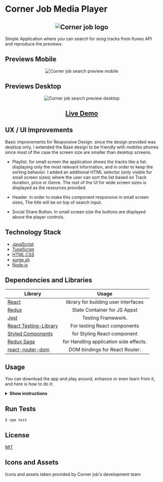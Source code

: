 # Corner Job Media Player

<h2 align="center">
<img src="https://s3-eu-west-1.amazonaws.com/static-seo-page-inspection.cornerjob.com/icons/152x152.png" 
     alt="Corner job logo"  >
</h2>

Simple Application where you can search for song tracks from Itunes API and reproduce the previews.

## Previews Mobile

<p align="center">
<img src="https://i.imgur.com/kBYs4YP.gif"
  alt="Corner job search preview mobile"
  >
</p>

## Previews Desktop

<p align="center">
<img src="https://i.imgur.com/voi395r.gif"
  alt="Corner job search preview desktop"
  >
</p>

<h2 align="center"><a  href="http://cornerjob-music-player.surge.sh/search">Live Demo</a></h2>
 
## UX / UI Improvements

Basic improvements for Responsive Design. since the design provided was desktop only, I extended the Base design to be friendly with mobiles phones since most of the case the screen size are smaller than desktop screens.

- Playlist. for small screen the application shows the tracks like a list. displaying only the most relevant information, and in order to keep the sorting behavior. I added an additional HTML selector (only visible for small screen sizes) where the user can sort the list based on Track duration, price or Genre. The rest of the UI for wide screen sizes is displayed as the resources provided.

- Header. in order to make this component responsive in small screen sizes, The title will be on top of search input.

- Social Share Button. In small screen size the buttons are displayed above the player controls.

## Technology Stack

- [JavaScript](https://en.wikipedia.org/wiki/JavaScript)
- [TypeScript](https://www.typescriptlang.org/)
- [HTML,CSS](<https://en.wikipedia.org/wiki/HTML#:~:text=Hypertext%20Markup%20Language%20(HTML)%20is,scripting%20languages%20such%20as%20JavaScript>)
- [surge.sh](https://surge.sh/)
- [Node.js](https://nodejs.org/en/)

## Dependencies and Libraries

| Library                                                                               |                 Usage                  |
| ------------------------------------------------------------------------------------- | :------------------------------------: |
| [React](https://reactjs.org)                                                          |  library for building user interfaces  |
| [Redux](https://redux.js.org/)                                                        |      State Container for JS Appst      |
| [Jest](https://jestjs.io/)                                                            |           Testing Framework.           |
| [React Testing-Library](https://testing-library.com/docs/react-testing-library/intro) |      For testing React components      |
| [Styled Components](https://styled-components.com/)                                   |      for Styling React component       |
| [Redux Saga](https://redux-saga.js.org/)                                              | for Handling application side effects. |
| [react-router-dom](https://www.npmjs.com/package/react-router-dom)                    |     DOM bindings for React Router.     |

## Usage

You can download the app and play around, enhance or even learn from it, and here is how to do it:

<details><summary><b>Show instructions</b></summary>

1.  Clone the repo:

    ```sh
    $ git clone https://gitlab.com/pedroLaRosa/cornerjob-media-player.git
    ```

2.  Install package.json dependencies:

    ```sh
    $ npm install
    ```

3.  start the app 😃:

    ```sh
    $ npm start
    ```

    </details>

## Run Tests

```sh
$ npm test
```

## License

[MIT](https://choosealicense.com/licenses/mit/)

## Icons and Assets

Icons and assets taken provided by Corner job's development team
